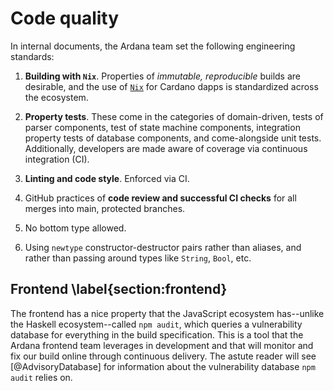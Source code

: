 # Code quality

In internal documents, the Ardana team set the following engineering standards:

1. **Building with `Nix`**. Properties of _immutable, reproducible_ builds are desirable, and the use of [`Nix`](https://nixos.org/) for Cardano dapps is standardized across the ecosystem.

2. **Property tests**. These come in the categories of domain-driven, tests of parser components, test of state machine components, integration property tests of database components, and come-alongside unit tests. Additionally, developers are made aware of coverage via continuous integration (CI). 

3. **Linting and code style**. Enforced via CI. 

4. GitHub practices of **code review and successful CI checks** for all merges into main, protected branches. 

5. No bottom type allowed. 

6. Using `newtype` constructor-destructor pairs rather than aliases, and rather than passing around types like `String`, `Bool`, etc. 

## Frontend \label{section:frontend}

The frontend has a nice property that the JavaScript ecosystem has--unlike the Haskell ecosystem--called `npm audit`, which queries a vulnerability database for everything in the build specification. This is a tool that the Ardana frontend team leverages in development and that will monitor and fix our build online through continuous delivery. The astute reader will see [@AdvisoryDatabase] for information about the vulnerability database `npm audit` relies on. 
